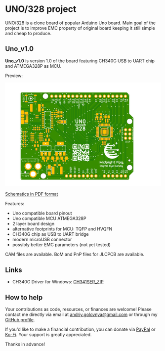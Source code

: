 # UNO/328 project

UNO/328 is a clone board of popular Arduino Uno board.
Main goal of the project is to improve EMC property of original board keeping it still simple and cheap to produce.

## Uno_v1.0

**Uno_v1.0** is version 1.0 of the board featuring CH340G USB to UART chip and ATMEGA328P as MCU.

Preview:

![Uno_v1.0 preview](img/Uno_v1.0.png)

[Schematics in PDF format](doc/Uno_v1.0.pdf)

Features:

- Uno compatible board pinout
- Uno compatible MCU ATMEGA328P
- 2 layer board design
- alternative footprints for MCU: TQFP and HVQFN
- CH340G chip as USB to UART bridge
- modern microUSB connector
- possibly better EMC parameters (not yet tested)

CAM files are available.
BoM and PnP files for JLCPCB are available.

## Links

- CH340G Driver for Windows: [CH341SER_ZIP](http://www.wch.cn/download/CH341SER_ZIP.html)

## How to help

Your contributions as code, resources, or finances are welcome! Please contact me directly via email at andriy.golovnya@gmail.com or through my [GitHub profile](https://github.com/red-scorp).

If you'd like to make a financial contribution, you can donate via [PayPal](http://paypal.me/redscorp) or [Ko-Fi](http://ko-fi.com/redscorp). Your support is greatly appreciated.

Thanks in advance!
